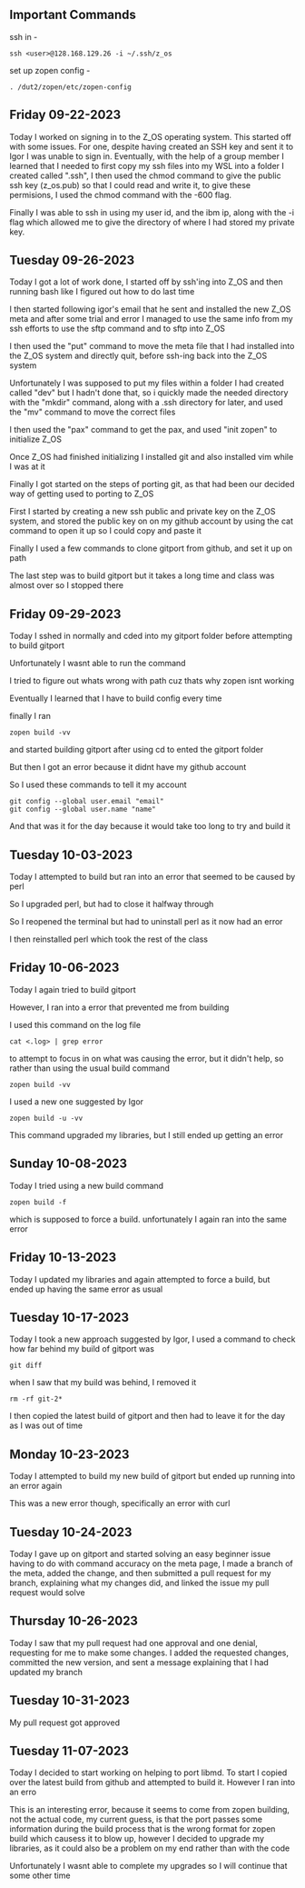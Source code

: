 ## Important Commands

ssh in - 
```shell
ssh <user>@128.168.129.26 -i ~/.ssh/z_os
```

set up zopen config - 
```Shell
. /dut2/zopen/etc/zopen-config
```
## Friday 09-22-2023

Today I worked on signing in to the Z_OS operating system. This started off with some issues. For one, despite having created an SSH key and sent it to Igor I was unable to sign in.
Eventually, with the help of a group member I learned that I needed to first copy my ssh files into my WSL into a folder I created called ".ssh", I then used the chmod command to give the public ssh key (z_os.pub) so that I could read and write it, to give these permisions, I used the chmod command with the -600 flag. 

Finally I was able to ssh in using my user id, and the ibm ip, along with the -i flag which allowed me to give the directory of where I had stored my private key.

## Tuesday 09-26-2023

Today I got a lot of work done, I started off by ssh'ing into Z_OS and then running bash like I figured out how to do last time

I then started following igor's email that he sent and installed the new Z_OS meta and after some trial and error I managed to use the same info from my ssh efforts to use the sftp command and to sftp into Z_OS

I then used the "put" command to move the meta file that I had installed into the Z_OS system and directly quit, before ssh-ing back into the Z_OS system

Unfortunately I was supposed to put my files within a folder I had created called "dev" but I hadn't done that, so i quickly made the needed directory with the "mkdir" command, along with a .ssh directory for later, and used the "mv" command to move the correct files

I then used the "pax" command to get the pax, and used "init zopen" to initialize Z_OS

Once Z_OS had finished initializing I installed git and also installed vim while I was at it

Finally I got started on the steps of porting git, as that had been our decided way of getting used to porting to Z_OS

First I started by creating a new ssh public and private key on the Z_OS system, and stored the public key on on my github account by using the cat command to open it up so I could copy and paste it

Finally I used a few commands to clone gitport from github, and set it up on path

The last step was to build gitport but it takes a long time and class was almost over so I stopped there

## Friday 09-29-2023

Today I sshed in normally and cded into my gitport folder  before attempting to build gitport

Unfortunately I wasnt able to run the command
				
I tried to figure out whats wrong with path cuz thats why zopen isnt working
				
Eventually I learned that I have to build config every time
				
finally I ran 
```shell
zopen build -vv
```
and started building gitport after using cd to ented the gitport folder

But then I got an error because it didnt have my github account
				
So I used these commands to tell it my account
```Shell
git config --global user.email "email"
git config --global user.name "name"
```

And that was it for the day because it would take too long to try and build it

## Tuesday 10-03-2023

Today I attempted to build but ran into an error that seemed to be caused by perl

So I upgraded perl, but had to close it halfway through

So I reopened the terminal but had to uninstall perl as it now had an error

I then reinstalled perl which took the rest of the class

## Friday 10-06-2023

Today I again tried to build gitport

However, I ran into a error that prevented me from building

I used this command on the log file
```Shell
cat <.log> | grep error
```

to attempt to focus in on what was causing the error, but it didn't help, so rather than using the usual build command

```shell
zopen build -vv
```

I used a new one suggested by Igor

```shell
zopen build -u -vv
```

This command upgraded my libraries, but I still ended up getting an error

## Sunday 10-08-2023

Today I tried using a new build command

```shell
zopen build -f
```

which is supposed to force a build. unfortunately I again ran into the same error

## Friday 10-13-2023

Today I updated my libraries and again attempted to force a build, but ended up having the same error as usual

## Tuesday 10-17-2023

Today I took a new approach suggested by Igor, I used a command to check how far behind my build of gitport was
```shell
git diff
```

when I saw that my build was behind, I removed it
```shell
rm -rf git-2*
```

I then copied the latest build of gitport and then had to leave it for the day as I was out of time

## Monday 10-23-2023

Today I attempted to build my new build of gitport but ended up running into an error again

This was a new error though, specifically an error with curl

## Tuesday 10-24-2023

Today I gave up on gitport and started solving an easy beginner issue having to do with command accuracy on the meta page, I made a branch of the meta, added the change, and then submitted a pull request for my branch, explaining what my changes did, and linked the issue my pull request would solve

## Thursday 10-26-2023

Today I saw that my pull request had one approval and one denial, requesting for me to make some changes. I added the requested changes, committed the new version, and sent a message explaining that I had updated my branch

## Tuesday 10-31-2023

My pull request got approved

## Tuesday 11-07-2023

Today I decided to start working on helping to port libmd. To start I copied over the latest build from github and attempted to build it. However I ran into an erro

This is an interesting error, because it seems to come from zopen building, not the actual code, my current guess, is that the port passes some information during the build process that is the wrong format for zopen build which causess it to blow up, however I decided to upgrade my libraries, as it could also be a problem on my end rather than with the code

Unfortunately I wasnt able to complete my upgrades so I will continue that some other time